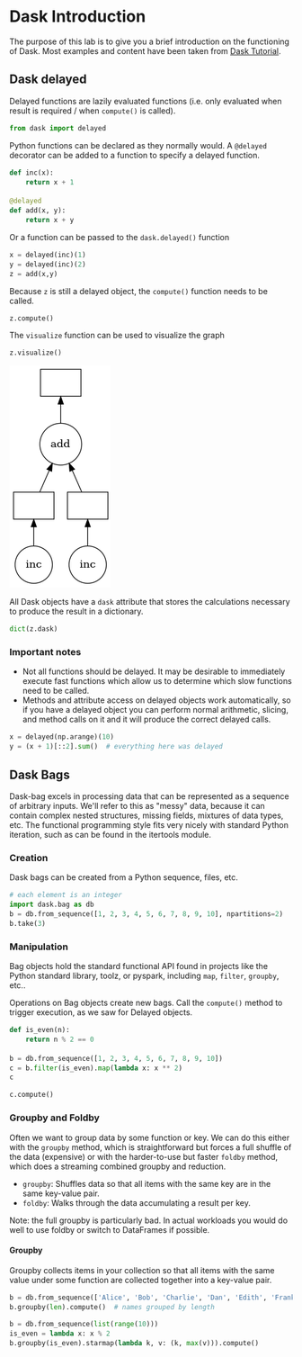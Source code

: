 # Dask Introduction
The purpose of this lab is to give you a brief introduction on the functioning of Dask. Most examples and content have been taken from [Dask Tutorial](https://github.com/dask/dask-tutorial).

## Dask delayed
Delayed functions are lazily evaluated functions (i.e. only evaluated when result is required / when `compute()` is called).

```python
from dask import delayed
```

Python functions can be declared as they normally would. A `@delayed` decorator can be added to a function to specify a delayed function.

```python
def inc(x):
    return x + 1

@delayed
def add(x, y):
	return x + y
```

Or a function can be passed to the `dask.delayed()` function
```python
x = delayed(inc)(1)
y = delayed(inc)(2)
z = add(x,y)
```

Because `z` is still a delayed object, the `compute()` function needs to be called.

```python
z.compute()
```

The `visualize` function can be used to visualize the graph

```python
z.visualize()
```
![](figures/visualize.png)

All Dask objects have a `dask` attribute that stores the calculations necessary to produce the result in a dictionary.


```python
dict(z.dask)
```

### Important notes
- Not all functions should be delayed. It may be desirable to immediately execute fast functions which allow us to determine which slow functions need to be called.
- Methods and attribute access on delayed objects work automatically, so if you have a delayed object you can perform normal arithmetic, slicing, and method calls on it and it will produce the correct delayed calls.

```python
x = delayed(np.arange)(10)
y = (x + 1)[::2].sum()  # everything here was delayed
```

## Dask Bags
Dask-bag excels in processing data that can be represented as a sequence of
arbitrary inputs. We'll refer to this as "messy" data, because it can contain
complex nested structures, missing fields, mixtures of data types, etc. The
functional programming style fits very nicely with standard Python iteration,
such as can be found in the itertools module.

### Creation
Dask bags can be created from a Python sequence, files, etc.
```python
# each element is an integer
import dask.bag as db
b = db.from_sequence([1, 2, 3, 4, 5, 6, 7, 8, 9, 10], npartitions=2)
b.take(3)
```

### Manipulation
Bag objects hold the standard functional API found in projects like the Python standard library, toolz, or pyspark, including `map`, `filter`, `groupby`, etc..

Operations on Bag objects create new bags. Call the `compute()` method to trigger execution, as we saw for Delayed objects.

```python
def is_even(n):
    return n % 2 == 0

b = db.from_sequence([1, 2, 3, 4, 5, 6, 7, 8, 9, 10])
c = b.filter(is_even).map(lambda x: x ** 2)
c
```

```python
c.compute()
```

### Groupby and Foldby
Often we want to group data by some function or key. We can do this either with
the `groupby` method, which is straightforward but forces a full shuffle of the
data (expensive) or with the harder-to-use but faster `foldby` method, which
does a streaming combined groupby and reduction.

- `groupby`: Shuffles data so that all items with the same key are in the same key-value pair.
- `foldby`: Walks through the data accumulating a result per key.

Note: the full groupby is particularly bad. In actual workloads you would do well to use foldby or switch to DataFrames if possible.

#### Groupby
Groupby collects items in your collection so that all items with the same value under some function are collected together into a key-value pair.

```python
b = db.from_sequence(['Alice', 'Bob', 'Charlie', 'Dan', 'Edith', 'Frank'])
b.groupby(len).compute()  # names grouped by length
```

```python
b = db.from_sequence(list(range(10)))
is_even = lambda x: x % 2
b.groupby(is_even).starmap(lambda k, v: (k, max(v))).compute()
```


